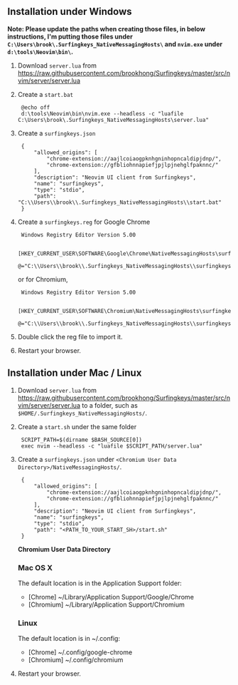 ## Installation under Windows

**Note: Please update the paths when creating those files, in below instructions, I'm putting those files under `C:\Users\brook\.Surfingkeys_NativeMessagingHosts\` and `nvim.exe` under `d:\tools\Neovim\bin\`.**

1. Download `server.lua` from https://raw.githubusercontent.com/brookhong/Surfingkeys/master/src/nvim/server/server.lua

1. Create a `start.bat`

        @echo off
        d:\tools\Neovim\bin\nvim.exe --headless -c "luafile C:\Users\brook\.Surfingkeys_NativeMessagingHosts\server.lua"

1. Create a `surfingkeys.json`

        {
            "allowed_origins": [
                "chrome-extension://aajlcoiaogpknhgninhopncaldipjdnp/",
                "chrome-extension://gfbliohnnapiefjpjlpjnehglfpaknnc/"
            ],
            "description": "Neovim UI client from Surfingkeys",
            "name": "surfingkeys",
            "type": "stdio",
            "path": "C:\\Users\\brook\\.Surfingkeys_NativeMessagingHosts\\start.bat"
        }

1. Create a `surfingkeys.reg` for Google Chrome

        Windows Registry Editor Version 5.00

        [HKEY_CURRENT_USER\SOFTWARE\Google\Chrome\NativeMessagingHosts\surfingkeys]
        @="C:\\Users\\brook\\.Surfingkeys_NativeMessagingHosts\\surfingkeys.json"

    or for Chromium,

        Windows Registry Editor Version 5.00

        [HKEY_CURRENT_USER\SOFTWARE\Chromium\NativeMessagingHosts\surfingkeys]
        @="C:\\Users\\brook\\.Surfingkeys_NativeMessagingHosts\\surfingkeys.json"

1. Double click the reg file to import it.

1. Restart your browser.

## Installation under Mac / Linux

1. Download `server.lua` from https://raw.githubusercontent.com/brookhong/Surfingkeys/master/src/nvim/server/server.lua to a folder, such as `$HOME/.Surfingkeys_NativeMessagingHosts/`.

1. Create a `start.sh` under the same folder

        SCRIPT_PATH=$(dirname $BASH_SOURCE[0])
        exec nvim --headless -c "luafile $SCRIPT_PATH/server.lua"

1. Create a `surfingkeys.json` under `<Chromium User Data Directory>/NativeMessagingHosts/`.

        {
            "allowed_origins": [
                "chrome-extension://aajlcoiaogpknhgninhopncaldipjdnp/",
                "chrome-extension://gfbliohnnapiefjpjlpjnehglfpaknnc/"
            ],
            "description": "Neovim UI client from Surfingkeys",
            "name": "surfingkeys",
            "type": "stdio",
            "path": "<PATH_TO_YOUR_START_SH>/start.sh"
        }

    **Chromium User Data Directory**
    ### Mac OS X
    The default location is in the Application Support folder:

    * [Chrome] ~/Library/Application Support/Google/Chrome
    * [Chromium] ~/Library/Application Support/Chromium

    ### Linux
    The default location is in ~/.config:

    * [Chrome] ~/.config/google-chrome
    * [Chromium] ~/.config/chromium

1. Restart your browser.
